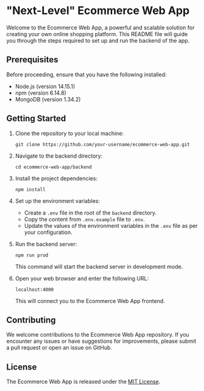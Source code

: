# "Next-Level" Ecommerce Web App

Welcome to the Ecommerce Web App, a powerful and scalable solution for creating your own online shopping platform. This README file will guide you through the steps required to set up and run the backend of the app.

## Prerequisites

Before proceeding, ensure that you have the following installed:

- Node.js (version 14.15.1)
- npm (version 6.14.8)
- MongoDB (version 1.34.2)

## Getting Started

1. Clone the repository to your local machine:

   ```shell
   git clone https://github.com/your-username/ecommerce-web-app.git
   ```

2. Navigate to the backend directory:

   ```shell
   cd ecommerce-web-app/backend
   ```

3. Install the project dependencies:

   ```shell
   npm install
   ```

4. Set up the environment variables:

   - Create a `.env` file in the root of the `backend` directory.
   - Copy the content from `.env.example` file to `.env`.
   - Update the values of the environment variables in the `.env` file as per your configuration.

5. Run the backend server:

   ```shell
   npm run prod
   ```

   This command will start the backend server in development mode.

6. Open your web browser and enter the following URL:

   ```
   localhost:4000
   ```

   This will connect you to the Ecommerce Web App frontend.

## Contributing

We welcome contributions to the Ecommerce Web App repository. If you encounter any issues or have suggestions for improvements, please submit a pull request or open an issue on GitHub.

## License

The Ecommerce Web App is released under the [MIT License](LICENSE).
